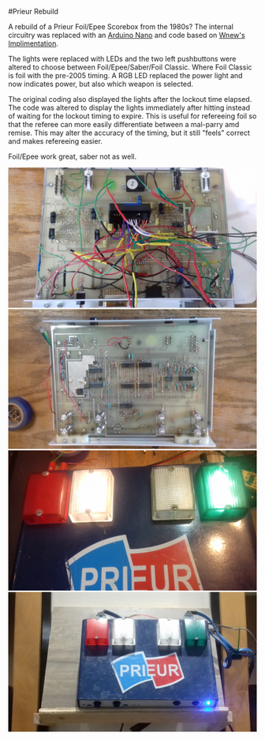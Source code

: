 #Prieur Rebuild

A rebuild of a Prieur Foil/Epee Scorebox from the 1980s? The internal circuitry was replaced with an [Arduino Nano](https://github.com/BenKohn2004/allweaponbox_Prieur_Rebuild/blob/main/Schematic_Prieur_Sports_MP90_Arduino_Rebuild.pdf) and code based on [Wnew's Implimentation](https://github.com/wnew/fencing_scoring_box).

The lights were replaced with LEDs and the two left pushbuttons were altered to choose between Foil/Epee/Saber/Foil Classic. Where Foil Classic is foil with the pre-2005 timing. A RGB LED replaced the power light and now indicates power, but also which weapon is selected.

The original coding also displayed the lights after the lockout time elapsed. The code was altered to display the lights immediately after hitting instead of waiting for the lockout timing to expire. This is useful for refereeing foil so that the referee can more easily differentiate between a mal-parry amd remise. This may alter the accuracy of the timing, but it still "feels" correct and makes refereeing easier.

Foil/Epee work great, saber not as well.

<img src="Prieur Bottom of Circuit Board.jpg">

<img src="Prieur Top of Circuit Board.jpg">

<img src="Prieur Scoring Box.jpg">

<img src="prieur box thumbnail.jpg">


